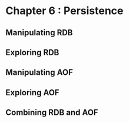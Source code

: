 # Chapter 6 : Persistence

## Manipulating RDB
## Exploring RDB
## Manipulating AOF
## Exploring AOF
## Combining RDB and AOF